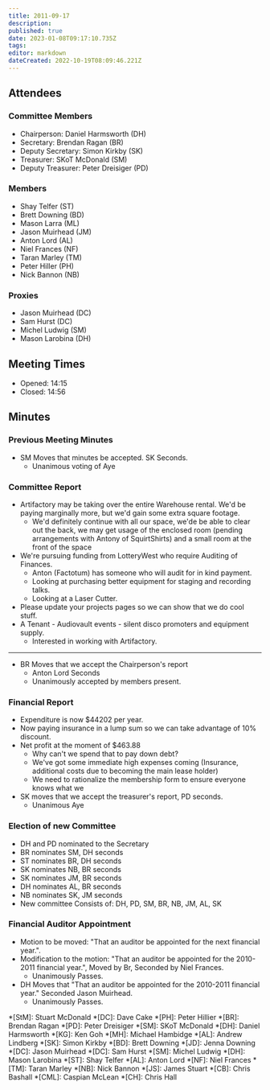 ```yaml
---
title: 2011-09-17
description: 
published: true
date: 2023-01-08T09:17:10.735Z
tags: 
editor: markdown
dateCreated: 2022-10-19T08:09:46.221Z
---
```


## Attendees

### Committee Members

- Chairperson: Daniel Harmsworth (DH)
- Secretary: Brendan Ragan (BR)
- Deputy Secretary: Simon Kirkby (SK)
- Treasurer: SKoT McDonald (SM)
- Deputy Treasurer: Peter Dreisiger (PD)

### Members

- Shay Telfer (ST)
- Brett Downing (BD)
- Mason Larra (ML)
- Jason Muirhead (JM)
- Anton Lord (AL)
- Niel Frances (NF)
- Taran Marley (TM)
- Peter Hiller (PH)
- Nick Bannon (NB)

### Proxies

- Jason Muirhead (DC)
- Sam Hurst (DC)
- Michel Ludwig (SM)
- Mason Larobina (DH)

## Meeting Times

- Opened: 14:15
- Closed: 14:56

## Minutes

### Previous Meeting Minutes

- SM Moves that minutes be accepted. SK Seconds.
  - Unanimous voting of Aye

### Committee Report

- Artifactory may be taking over the entire Warehouse rental. We'd be paying marginally more, but we'd gain some extra square footage.
  - We'd definitely continue with all our space, we'de be able to clear out the back, we may get usage of the enclosed room (pending arrangements with Antony of SquirtShirts) and a small room at the front of the space
- We're pursuing funding from LotteryWest who require Auditing of Finances.
  - Anton (Factotum) has someone who will audit for in kind payment.
  - Looking at purchasing better equipment for staging and recording talks.
  - Looking at a Laser Cutter.
- Please update your projects pages so we can show that we do cool stuff.
- A Tenant - Audiovault events - silent disco promoters and equipment supply.
  - Interested in working with Artifactory.

----

- BR Moves that we accept the Chairperson's report
  - Anton Lord Seconds
  - Unanimously accepted by members present.

### Financial Report

- Expenditure is now \$44202 per year.
- Now paying insurance in a lump sum so we can take advantage of 10% discount.
- Net profit at the moment of \$463.88
  - Why can't we spend that to pay down debt?
  - We've got some immediate high expenses coming (Insurance, additional costs due to becoming the main lease holder)
  - We need to rationalize the membership form to ensure everyone knows what we
- SK moves that we accept the treasurer's report, PD seconds.
  - Unanimous Aye

### Election of new Committee

- DH and PD nominated to the Secretary
- BR nominates SM, DH seconds
- ST nominates BR, DH seconds
- SK nominates NB, BR seconds
- SK nominates JM, BR seconds
- DH nominates AL, BR seconds
- NB nominates SK, JM seconds
- New committee Consists of: DH, PD, SM, BR, NB, JM, AL, SK

### Financial Auditor Appointment

- Motion to be moved: "That an auditor be appointed for the next financial year.".
- Modification to the motion: "That an auditor be appointed for the 2010-2011 financial year.", Moved by Br, Seconded by Niel Frances.
  - Unanimously Passes.
- DH Moves that "That an auditor be appointed for the 2010-2011 financial year." Seconded Jason Muirhead.
  - Unanimously Passes.

*[StM]: Stuart McDonald
*[DC]: Dave Cake
*[PH]: Peter Hillier
*[BR]: Brendan Ragan
*[PD]: Peter Dreisiger
*[SM]: SKoT McDonald
*[DH]: Daniel Harmsworth
*[KG]: Ken Goh
*[MH]: Michael Hambidge
*[AL]: Andrew Lindberg
*[SK]: Simon Kirkby
*[BD]: Brett Downing
*[JD]: Jenna Downing
*[DC]: Jason Muirhead
*[DC]: Sam Hurst
*[SM]: Michel Ludwig
*[DH]: Mason Larobina
*[ST]: Shay Telfer
*[AL]: Anton Lord
*[NF]: Niel Frances
*[TM]: Taran Marley
*[NB]: Nick Bannon
*[JS]: James Stuart
*[CB]: Chris Bashall
*[CML]: Caspian McLean
*[CH]: Chris Hall
